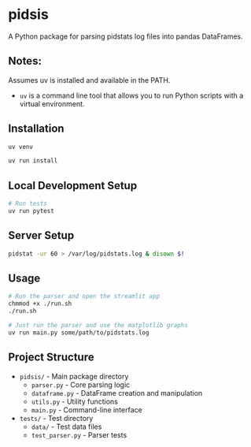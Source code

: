 # pidsis

A Python package for parsing pidstats log files into pandas DataFrames.

## Notes:
Assumes uv is installed and available in the PATH.
- `uv` is a command line tool that allows you to run Python scripts with a virtual environment.

## Installation

```bash
uv venv

uv run install
```

## Local Development Setup

```bash
# Run tests
uv run pytest
```

## Server Setup

```bash
pidstat -ur 60 > /var/log/pidstats.log & disown $!
```

## Usage

```bash
# Run the parser and open the streamlit app
chmmod +x ./run.sh
./run.sh

# Just run the parser and use the matplotlib graphs
uv run main.py some/path/to/pidstats.log
```

## Project Structure

- `pidsis/` - Main package directory
  - `parser.py` - Core parsing logic
  - `dataframe.py` - DataFrame creation and manipulation
  - `utils.py` - Utility functions
  - `main.py` - Command-line interface
- `tests/` - Test directory
  - `data/` - Test data files
  - `test_parser.py` - Parser tests